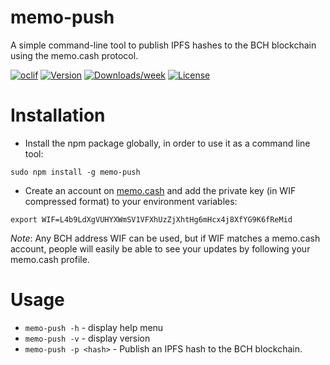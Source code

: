 memo-push
=========

A simple command-line tool to publish IPFS hashes to the BCH blockchain using
the memo.cash protocol.

[![oclif](https://img.shields.io/badge/cli-oclif-brightgreen.svg)](https://oclif.io)
[![Version](https://img.shields.io/npm/v/memo-push.svg)](https://npmjs.org/package/memo-push)
[![Downloads/week](https://img.shields.io/npm/dw/memo-push.svg)](https://npmjs.org/package/memo-push)
[![License](https://img.shields.io/npm/l/memo-push.svg)](https://github.com/christroutner/memo-push/blob/master/package.json)

<!-- toc -->
# Installation
- Install the npm package globally, in order to use it as a command line tool:

`sudo npm install -g memo-push`

- Create an account on [memo.cash](https://memo.cash) and add the private key
(in WIF compressed format) to your environment variables:

`export WIF=L4b9LdXgVUHYXWmSV1VFXhUzZjXhtHg6mHcx4j8XfYG9K6fReMid`

*Note*: Any BCH address WIF can be used, but if WIF matches a memo.cash account,
people will easily be able to see your updates by following your memo.cash profile.

# Usage
<!-- usage -->
- `memo-push -h` - display help menu
- `memo-push -v` - display version
- `memo-push -p <hash>` - Publish an IPFS hash to the BCH blockchain.
